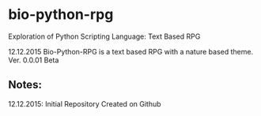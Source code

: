 # bio-python-rpg
Exploration of Python Scripting Language: Text Based RPG

12.12.2015
Bio-Python-RPG is a text based RPG with a nature based theme.
Ver. 0.0.01 Beta

Notes:
-----------------------------------------------------------------------------------------
12.12.2015: Initial Repository Created on Github
